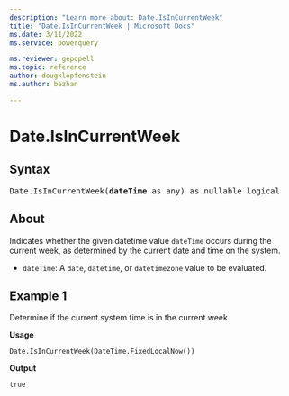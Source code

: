 ```yaml
---
description: "Learn more about: Date.IsInCurrentWeek"
title: "Date.IsInCurrentWeek | Microsoft Docs"
ms.date: 3/11/2022
ms.service: powerquery

ms.reviewer: gepopell
ms.topic: reference
author: dougklopfenstein
ms.author: bezhan

---
```

# Date.IsInCurrentWeek

## Syntax

<pre>
Date.IsInCurrentWeek(<b>dateTime</b> as any) as nullable logical
</pre>
  
## About
Indicates whether the given datetime value `dateTime` occurs during the current week, as determined by the current date and time on the system.
* `dateTime`: A `date`, `datetime`, or `datetimezone` value to be evaluated.

## Example 1

Determine if the current system time is in the current week.

**Usage**

```powerquery-m
Date.IsInCurrentWeek(DateTime.FixedLocalNow())
```

**Output**

`true`
